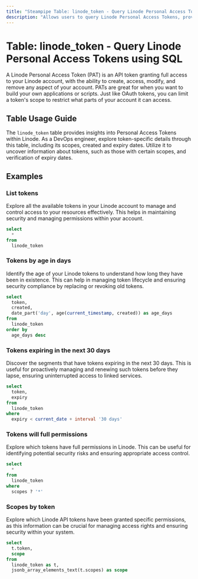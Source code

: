 ```yaml
---
title: "Steampipe Table: linode_token - Query Linode Personal Access Tokens using SQL"
description: "Allows users to query Linode Personal Access Tokens, providing insights into token details, including its scopes, created and expiry dates."
---
```


# Table: linode_token - Query Linode Personal Access Tokens using SQL

A Linode Personal Access Token (PAT) is an API token granting full access to your Linode account, with the ability to create, access, modify, and remove any aspect of your account. PATs are great for when you want to build your own applications or scripts. Just like OAuth tokens, you can limit a token's scope to restrict what parts of your account it can access.

## Table Usage Guide

The `linode_token` table provides insights into Personal Access Tokens within Linode. As a DevOps engineer, explore token-specific details through this table, including its scopes, created and expiry dates. Utilize it to uncover information about tokens, such as those with certain scopes, and verification of expiry dates.

## Examples

### List tokens
Explore all the available tokens in your Linode account to manage and control access to your resources effectively. This helps in maintaining security and managing permissions within your account.

```sql
select
  *
from
  linode_token
```

### Tokens by age in days
Identify the age of your Linode tokens to understand how long they have been in existence. This can help in managing token lifecycle and ensuring security compliance by replacing or revoking old tokens.

```sql
select
  token,
  created,
  date_part('day', age(current_timestamp, created)) as age_days
from
  linode_token
order by
  age_days desc
```

### Tokens expiring in the next 30 days
Discover the segments that have tokens expiring in the next 30 days. This is useful for proactively managing and renewing such tokens before they lapse, ensuring uninterrupted access to linked services.

```sql
select
  token,
  expiry
from
  linode_token
where
  expiry < current_date + interval '30 days'
```

### Tokens will full permissions
Explore which tokens have full permissions in Linode. This can be useful for identifying potential security risks and ensuring appropriate access control.

```sql
select
  *
from
  linode_token
where
  scopes ? '*'
```

### Scopes by token
Explore which Linode API tokens have been granted specific permissions, as this information can be crucial for managing access rights and ensuring security within your system.

```sql
select
  t.token,
  scope
from
  linode_token as t,
  jsonb_array_elements_text(t.scopes) as scope
```